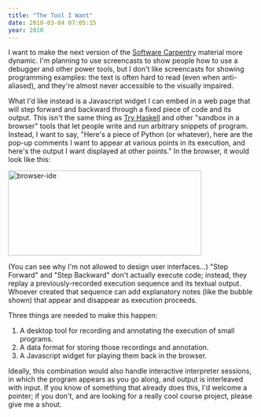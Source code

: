 ```yaml
---
title: "The Tool I Want"
date: 2010-03-04 07:05:15
year: 2010
---
```

I want to make the next version of the <a href="https://software-carpentry.org">Software Carpentry</a> material more dynamic. I'm planning to use screencasts to show people how to use a debugger and other power tools, but I don't like screencasts for showing programming examples: the text is often hard to read (even when anti-aliased), and they're almost never accessible to the visually impaired.

What I'd like instead is a Javascript widget I can embed in a web page that will step forward and backward through a fixed piece of code and its output. This isn't the same thing as <a href="http://tryhaskell.org/">Try Haskell</a> and other "sandbox in a browser" tools that let people write and run arbitrary snippets of program.  Instead, I want to say, "Here's a piece of Python (or whatever), here are the pop-up comments I want to appear at various points in its execution, and here's the output I want displayed at other points."  In the browser, it would look like this:

<img title="browser-ide" src="{{'/files/2010/03/browser-ide.png' | relative_url}}" alt="browser-ide" width="393" height="173" />

(You can see why I'm not allowed to design user interfaces…) "Step Forward" and "Step Backward" don't actually execute code; instead, they replay a previously-recorded execution sequence and its textual output.  Whoever created that sequence can add explanatory notes (like the bubble shown) that appear and disappear as execution proceeds.

Three things are needed to make this happen:
<ol>
  <li>A desktop tool for recording and annotating the execution of small programs.</li>
  <li>A data format for storing those recordings and annotation.</li>
  <li>A Javascript widget for playing them back in the browser.</li>
</ol>
Ideally, this combination would also handle interactive interpreter sessions, in which the program appears as you go along, and output is interleaved with input.  If you know of something that already does this, I'd welcome a pointer; if you don't, and are looking for a really cool course project, please give me a shout.
